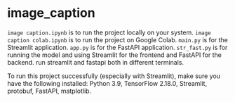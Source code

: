 # image_caption

`image caption.ipynb` is to run the project locally on your system.
`image caption colab.ipynb` is to run the project on Google Colab.
`main.py` is for the Streamlit application.
`app.py` is for the FastAPI application.
`str_fast.py` is for running the model and using Streamlit for the frontend and FastAPI for the backend. run streamlit and fastapi both in different terminals.


To run this project successfully (especially with Streamlit), make sure you have the following installed:
Python 3.9,
TensorFlow 2.18.0,
Streamlit,
protobuf,
FastAPI,
matplotlib.
